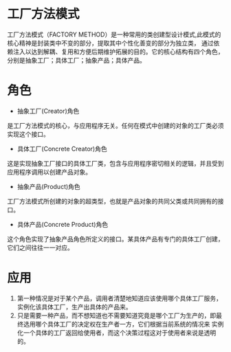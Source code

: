 # 工厂方法模式

工厂方法模式（FACTORY METHOD）是一种常用的类创建型设计模式,此模式的核心精神是封装类中不变的部分，提取其中个性化善变的部分为独立类，
通过依赖注入以达到解耦、复用和方便后期维护拓展的目的。它的核心结构有四个角色，分别是抽象工厂；具体工厂；抽象产品；具体产品。

# 角色

* 抽象工厂(Creator)角色

是工厂方法模式的核心，与应用程序无关。任何在模式中创建的对象的工厂类必须实现这个接口。


* 具体工厂(Concrete Creator)角色

这是实现抽象工厂接口的具体工厂类，包含与应用程序密切相关的逻辑，并且受到应用程序调用以创建产品对象。

* 抽象产品(Product)角色

工厂方法模式所创建的对象的超类型，也就是产品对象的共同父类或共同拥有的接口。


* 具体产品(Concrete Product)角色

这个角色实现了抽象产品角色所定义的接口。某具体产品有专门的具体工厂创建，它们之间往往一一对应。

# 应用

1. 第一种情况是对于某个产品，调用者清楚地知道应该使用哪个具体工厂服务，实例化该具体工厂，生产出具体的产品来。
2. 只是需要一种产品，而不想知道也不需要知道究竟是哪个工厂为生产的，即最终选用哪个具体工厂的决定权在生产者一方，它们根据当前系统的情况来
   实例化一个具体的工厂返回给使用者，而这个决策过程这对于使用者来说是透明的。
